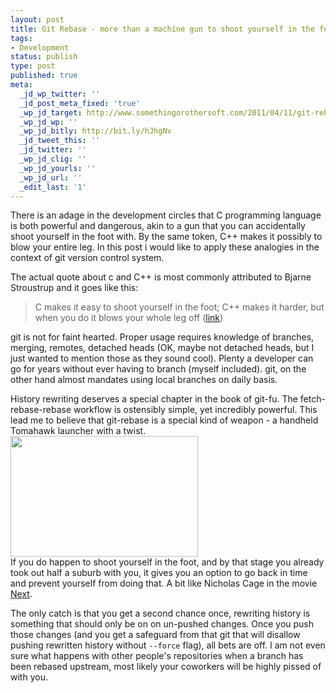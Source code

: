 ```yaml
---
layout: post
title: Git Rebase - more than a machine gun to shoot yourself in the foot with
tags:
- Development
status: publish
type: post
published: true
meta:
  _jd_wp_twitter: ''
  _jd_post_meta_fixed: 'true'
  _wp_jd_target: http://www.somethingorothersoft.com/2011/04/11/git-rebase-more-than-a-machine-gun-to-shoot-yourself-in-the-foot-with/
  _wp_jd_wp: ''
  _wp_jd_bitly: http://bit.ly/hJhgNv
  _jd_tweet_this: ''
  _jd_twitter: ''
  _wp_jd_clig: ''
  _wp_jd_yourls: ''
  _wp_jd_url: ''
  _edit_last: '1'
---
```

There is an adage in the development circles that C programming language is both powerful and dangerous, akin to a gun that you can accidentally shoot yourself in the foot with. By the same token, C++ makes it possibly to blow your entire leg. In this post i would like to apply these analogies in the context of git version control system.

The actual quote about c and C++ is most commonly attributed to Bjarne Stroustrup and it goes like this:

>C makes it easy to shoot yourself in the foot; C++ makes it harder, but when you do it blows your whole leg off ([link](http://www2.research.att.com/~bs/bs_faq.html#really-say-that))

git is not for faint hearted. Proper usage requires knowledge of branches, merging, remotes, detached heads (OK, maybe not detached heads, but I just wanted to mention those as they sound cool). Plenty a developer can go for years without ever having to branch (myself included). git, on the other hand almost mandates using local branches on daily basis.

History rewriting deserves a special chapter in the book of git-fu. The fetch-rebase-rebase workflow is ostensibly simple, yet incredibly powerful. This lead me to believe that git-rebase is a special kind of weapon - a handheld Tomahawk launcher with a twist. 
<a href="http://www.somethingorothersoft.com/wp-content/uploads/2011/04/300px-Tomahawk_Block_IV_cruise_missile_-crop.jpg"><img src="http://www.somethingorothersoft.com/wp-content/uploads/2011/04/300px-Tomahawk_Block_IV_cruise_missile_-crop.jpg" alt="" title="300px-Tomahawk_Block_IV_cruise_missile_-crop" width="300" height="193" class="alignnone size-full wp-image-526" /></a><br />
If you do happen to shoot yourself in the foot, and by that stage you already took out half a suburb with you, it gives you an option to go back in time and prevent yourself from doing that. A bit like Nicholas Cage in the movie [Next](http://www.imdb.com/title/tt0435705/).

The only catch is that you get a second chance once, rewriting history is something that should only be on on un-pushed changes. Once you push those changes (and you get a safeguard from that git that will disallow pushing rewritten history without `--force` flag), all bets are off. I am not even sure what happens with other people's repositories when a branch has been rebased upstream, most likely your coworkers will be highly pissed of with you.
